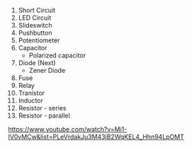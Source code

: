 1. Short Circuit
2. LED Circuit
3. Slideswitch
4. Pushbutton
5. Potentiometer
6. Capacitor
    - Polarized capacitor
7. Diode (Next)
    - Zener Diode
8. Fuse
9. Relay
10. Tranistor
11. Inductor
12. Resistor - series
13. Resistor - parallel

https://www.youtube.com/watch?v=Mi1-IV0vMCw&list=PLeVrdakJu3M43jB2WqKEL4_Hhn94LpOMT
